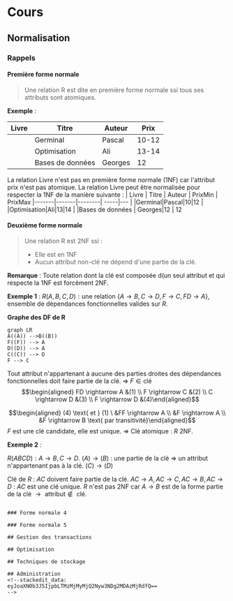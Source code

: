 # Cours

## Normalisation

### Rappels

#### Première forme normale

> Une relation R est dite en première forme normale ssi tous ses attributs sont atomiques.

**Exemple** :

| Livre | Titre | Auteur | Prix |
|-------|-------|--------| -----|
|       |Germinal|Pascal|10-12|
|       |Optimisation|Ali|13-14|
|       |Bases de données | Georges|12

La relation Livre n'est pas en première forme normale (1NF) car l'attribut prix n'est pas atomique.
La relation Livre peut être normalisée pour respecter la 1NF de la manière suivante :
| Livre | Titre | Auteur | PrixMin | PrixMax
|-------|-------|--------| -----|---
|       |Germinal|Pascal|10|12
|       |Optimisation|Ali|13|14
|       |Bases de données | Georges|12 | 12

#### Deuxième forme normale

> Une relation R est 2NF ssi :
> * Elle est en 1NF
> * Aucun attribut non-clé ne dépend d'une partie de la clé. 

**Remarque** : Toute relation dont la clé est composée d(un seul attribut et qui respecte la 1NF est forcément 2NF.

**Exemple 1** : 
$R(A,B,C,D) : \text{une relation } \{A \rightarrow B, C \rightarrow D, F \rightarrow C, FD \rightarrow A \}$, ensemble de dépendances fonctionnelles valides sur $R$.

**Graphe des DF de R**

```mermaid
graph LR
A((A)) -->B((B))
F((F)) --> A
D((D)) --> A
C((C)) --> D
F --> C
```

Tout attribut n'appartenant à aucune des parties droites des dépendances fonctionnelles doit faire partie de la clé.
⇒ $F \in \text{clé}$
$$\begin{aligned} FD \rightarrow A   &(1) \\ F \rightarrow C &(2) \\ C \rightarrow D &(3) \\ F \rightarrow D &(4)\end{aligned}$$

$$\begin{aligned} (4) \text{ et } (1) \ &FF \rightarrow A \\ &F \rightarrow A \\ &F \rightarrow B \text{ par transitivité}\end{aligned}$$ $F$ est une clé candidate, elle est unique.
⇒ Clé atomique : $R$ 2NF.

**Exemple 2** :

$R(ABCD) : A \rightarrow B, C\rightarrow D.$
$(A) \rightarrow (B)$ : une partie de la clé ⇒ un attribut n'appartenant pas à la clé.
$(C) \rightarrow (D)$

Clé de $R$ :
$AC$ doivent faire partie de la clé.
$AC \rightarrow A, AC\rightarrow C, AC \rightarrow B, AC \rightarrow D$ : $AC$ est une clé unique.
$R$ n'est pas 2NF car $A \rightarrow B$ est de la forme $\text{partie de la clé } \rightarrow \text{ attribut} \notin \text{ clé}$.

``` mer

### Forme normale 4

### Forme normale 5

## Gestion des transactions

## Optimisation

## Techniques de stockage

## Administration
<!--stackedit_data:
eyJoaXN0b3J5IjpbLTMzMjMyMjQ2Nyw3NDg2MDAzMjRdfQ==
-->